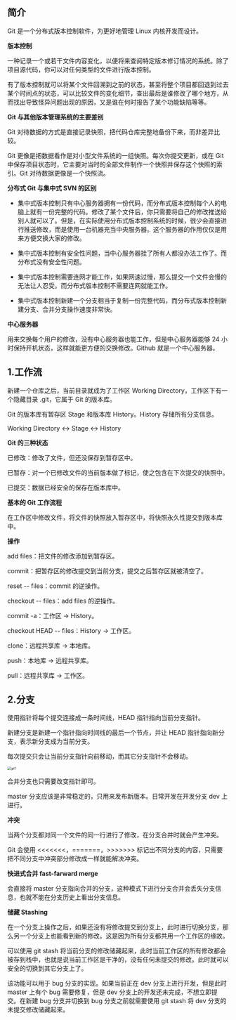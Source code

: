 ## 简介

Git 是一个分布式版本控制软件，为更好地管理 Linux 内核开发而设计。

**版本控制**

一种记录一个或若干文件内容变化，以便将来查阅特定版本修订情况的系统。除了项目源代码，你可以对任何类型的文件进行版本控制。

有了版本控制就可以将某个文件回溯到之前的状态，甚至将整个项目都回退到过去某个时间点的状态，可以比较文件的变化细节，查出最后是谁修改了哪个地方，从而找出导致怪异问题出现的原因，又是谁在何时报告了某个功能缺陷等等。

**Git 与其他版本管理系统的主要差别**

Git 对待数据的方式是直接记录快照，把代码仓库完整地备份下来，而非差异比较。

Git 更像是把数据看作是对小型文件系统的一组快照。每次你提交更新，或在 Git 中保存项目状态时，它主要对当时的全部文件制作一个快照并保存这个快照的索引。Git 对待数据更像是一个快照流。

**分布式 Git 与集中式 SVN 的区别**

- 集中式版本控制只有中心服务器拥有一份代码，而分布式版本控制每个人的电脑上就有一份完整的代码。修改了某个文件后，你只需要将自己的修改推送给别人就可以了。但是，在实际使用分布式版本控制系统的时候，很少会直接进行推送修改，而是使用一台机器充当中央服务器。这个服务器的作用仅仅是用来方便交换大家的修改。

- 集中式版本控制有安全性问题，当中心服务器挂了所有人都没办法工作了。而分布式没有安全性问题。

- 集中式版本控制需要连网才能工作，如果网速过慢，那么提交一个文件会慢的无法让人忍受。而分布式版本控制不需要连网就能工作。

- 集中式版本控制新建一个分支相当于复制一份完整代码，而分布式版本控制新建分支、合并分支操作速度非常快。                              

**中心服务器**

用来交换每个用户的修改，没有中心服务器也能工作，但是中心服务器能够 24 小时保持开机状态，这样就能更方便的交换修改。Github 就是一个中心服务器。



## 1.工作流

新建一个仓库之后，当前目录就成为了工作区 Working Directory，工作区下有一个隐藏目录 .git，它属于 Git 的版本库。

Git 的版本库有暂存区 Stage 和版本库 History。History 存储所有分支信息。

Working Directory <-> Stage <-> History

**Git 的三种状态**

已修改：修改了文件，但还没保存到暂存区中。

已暂存：对一个已修改文件的当前版本做了标记，使之包含在下次提交的快照中。

已提交：数据已经安全的保存在版本库中。

**基本的 Git 工作流程**

在工作区中修改文件，将文件的快照放入暂存区中，将快照永久性提交到版本库中。

**操作**

add files：把文件的修改添加到暂存区。

commit：把暂存区的修改提交到当前分支，提交之后暂存区就被清空了。

reset -- files：commit 的逆操作。

checkout -- files：add files 的逆操作。

commit -a：工作区 -> History。

checkout HEAD -- files：History -> 工作区。

clone：远程共享库 -> 本地库。

push：本地库 -> 远程共享库。

pull：远程共享库 -> 工作区。



## 2.分支

使用指针将每个提交连接成一条时间线，HEAD 指针指向当前分支指针。

新建分支是新建一个指针指向时间线的最后一个节点，并让 HEAD 指针指向新分支，表示新分支成为当前分支。

每次提交只会让当前分支指针向前移动，而其它分支指针不会移动。

<img src="/Users/wangjie/Desktop/面试知识点/pic/git1.png" alt="git1" style="zoom: 50%;" />

合并分支也只需要改变指针即可。

master 分支应该是非常稳定的，只用来发布新版本。日常开发在开发分支 dev 上进行。

**冲突**

当两个分支都对同一个文件的同一行进行了修改，在分支合并时就会产生冲突。

Git 会使用 <<<<<<<，=======，>>>>>>> 标记出不同分支的内容，只需要把不同分支中冲突部分修改成一样就能解决冲突。

**快进式合并 fast-farward merge**

会直接将 master 分支指向合并的分支，这种模式下进行分支合并会丢失分支信息，也就不能在分支历史上看出分支信息。

**储藏 Stashing**

在一个分支上操作之后，如果还没有将修改提交到分支上，此时进行切换分支，那么另一个分支上也能看到新的修改。这是因为所有分支都共用一个工作区的缘故。

可以使用 git stash 将当前分支的修改储藏起来，此时当前工作区的所有修改都会被存到栈中，也就是说当前工作区是干净的，没有任何未提交的修改。此时就可以安全的切换到其它分支上了。

该功能可以用于 bug 分支的实现。如果当前正在 dev 分支上进行开发，但是此时 master 上有个 bug 需要修复，但是 dev 分支上的开发还未完成，不想立即提交。在新建 bug 分支并切换到 bug 分支之前就需要使用 git stash 将 dev 分支的未提交修改储藏起来。